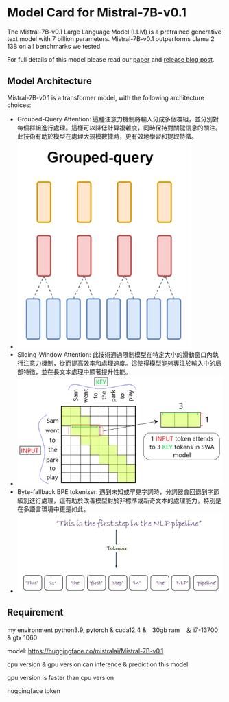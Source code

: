 # Model Card for Mistral-7B-v0.1

The Mistral-7B-v0.1 Large Language Model (LLM) is a pretrained generative text model with 7 billion parameters. 
Mistral-7B-v0.1 outperforms Llama 2 13B on all benchmarks we tested.

For full details of this model please read our [paper](https://arxiv.org/abs/2310.06825) and [release blog post](https://mistral.ai/news/announcing-mistral-7b/).

## Model Architecture

Mistral-7B-v0.1 is a transformer model, with the following architecture choices:
- Grouped-Query Attention: 這種注意力機制將輸入分成多個群組，並分別對每個群組進行處理。這樣可以降低計算複雜度，同時保持對關鍵信息的關注。此技術有助於模型在處理大規模數據時，更有效地學習和提取特徵。
- ![Grouped-Query](https://github.com/weitsunglin/Mistral-7B-v0.1/blob/main/Grouped-Query%20Attention.png)
- Sliding-Window Attention: 此技術通過限制模型在特定大小的滑動窗口內執行注意力機制，從而提高效率和處理速度。這使得模型能夠專注於輸入中的局部特徵，並在長文本處理中顯著提升性能。
- ![Sliding-Window](https://github.com/weitsunglin/Mistral-7B-v0.1/blob/main/Sliding-Window%20Attention.png)
- Byte-fallback BPE tokenizer: 遇到未知或罕見字詞時，分詞器會回退到字節級別進行處理，這有助於改善模型對於非標準或新奇文本的處理能力，特別是在多語言環境中更是如此。
- ![Byte-fallback BPE](https://github.com/weitsunglin/Mistral-7B-v0.1/blob/main/Byte-fallback%20BPE%20tokenizer.jpg)


## Requirement

my environment python3.9, pytorch & cuda12.4 &　30gb ram　＆ i7-13700 & gtx 1060

model: https://huggingface.co/mistralai/Mistral-7B-v0.1

cpu version & gpu version can inference  & prediction this model

gpu version is  faster than cpu version

huggingface token
